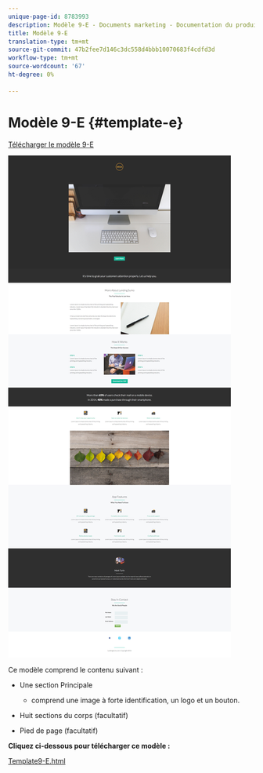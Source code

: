 ```yaml
---
unique-page-id: 8783993
description: Modèle 9-E - Documents marketing - Documentation du produit
title: Modèle 9-E
translation-type: tm+mt
source-git-commit: 47b2fee7d146c3dc558d4bbb10070683f4cdfd3d
workflow-type: tm+mt
source-wordcount: '67'
ht-degree: 0%

---
```



# Modèle 9-E {#template-e}

[Télécharger le modèle 9-E](http://docs.marketo.com/download/attachments/8783993/template-9e.html?version=2&amp;modificationdate=1438210788000&amp;api=v2)

![](assets/image2015-7-28-15-3a33-3a3.png)

Ce modèle comprend le contenu suivant :

* Une section Principale

   * comprend une image à forte identification, un logo et un bouton.

* Huit sections du corps (facultatif)
* Pied de page (facultatif)

**Cliquez ci-dessous pour télécharger ce modèle :**

[Template9-E.html](http://docs.marketo.com/download/attachments/8783993/template-9e.html?version=2&amp;modificationdate=1438210788000&amp;api=v2)
